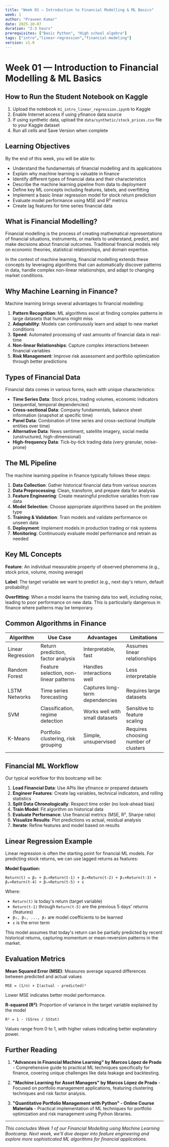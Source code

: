 ```yaml
---
title: "Week 01 — Introduction to Financial Modelling & ML Basics"
week: 1
author: "Praveen Kumar"
date: 2025-10-07
duration: "2-3 hours"
prerequisites: ["Basic Python", "High school algebra"]
tags: ["intro","linear-regression","financial-modeling"]
version: v1.0
---
```


# Week 01 — Introduction to Financial Modelling & ML Basics

## How to Run the Student Notebook on Kaggle
1. Upload the notebook `01_intro_linear_regression.ipynb` to Kaggle
2. Enable Internet access if using yfinance data source
3. If using synthetic data, upload the `data/synthetic/stock_prices.csv` file to your Kaggle dataset
4. Run all cells and Save Version when complete

## Learning Objectives

By the end of this week, you will be able to:
- Understand the fundamentals of financial modelling and its applications
- Explain why machine learning is valuable in finance
- Identify different types of financial data and their characteristics
- Describe the machine learning pipeline from data to deployment
- Define key ML concepts including features, labels, and overfitting
- Implement a basic linear regression model for stock return prediction
- Evaluate model performance using MSE and R² metrics
- Create lag features for time series financial data

## What is Financial Modelling?

Financial modelling is the process of creating mathematical representations of financial situations, instruments, or markets to understand, predict, and make decisions about financial outcomes. Traditional financial models rely on economic theories, statistical relationships, and domain expertise.

In the context of machine learning, financial modelling extends these concepts by leveraging algorithms that can automatically discover patterns in data, handle complex non-linear relationships, and adapt to changing market conditions.

## Why Machine Learning in Finance?

Machine learning brings several advantages to financial modelling:

1. **Pattern Recognition**: ML algorithms excel at finding complex patterns in large datasets that humans might miss
2. **Adaptability**: Models can continuously learn and adapt to new market conditions
3. **Speed**: Automated processing of vast amounts of financial data in real-time
4. **Non-linear Relationships**: Capture complex interactions between financial variables
5. **Risk Management**: Improve risk assessment and portfolio optimization through better predictions

## Types of Financial Data

Financial data comes in various forms, each with unique characteristics:

- **Time Series Data**: Stock prices, trading volumes, economic indicators (sequential, temporal dependencies)
- **Cross-sectional Data**: Company fundamentals, balance sheet information (snapshot at specific time)
- **Panel Data**: Combination of time series and cross-sectional (multiple entities over time)
- **Alternative Data**: News sentiment, satellite imagery, social media (unstructured, high-dimensional)
- **High-frequency Data**: Tick-by-tick trading data (very granular, noise-prone)

## The ML Pipeline

The machine learning pipeline in finance typically follows these steps:

1. **Data Collection**: Gather historical financial data from various sources
2. **Data Preprocessing**: Clean, transform, and prepare data for analysis
3. **Feature Engineering**: Create meaningful predictive variables from raw data
4. **Model Selection**: Choose appropriate algorithms based on the problem type
5. **Training & Validation**: Train models and validate performance on unseen data
6. **Deployment**: Implement models in production trading or risk systems
7. **Monitoring**: Continuously evaluate model performance and retrain as needed

## Key ML Concepts

**Feature**: An individual measurable property of observed phenomena (e.g., stock price, volume, moving average)

**Label**: The target variable we want to predict (e.g., next day's return, default probability)

**Overfitting**: When a model learns the training data too well, including noise, leading to poor performance on new data. This is particularly dangerous in finance where patterns may be temporary.

## Common Algorithms in Finance

| Algorithm | Use Case | Advantages | Limitations |
|-----------|----------|------------|-------------|
| Linear Regression | Return prediction, factor analysis | Interpretable, fast | Assumes linear relationships |
| Random Forest | Feature selection, non-linear patterns | Handles interactions well | Less interpretable |
| LSTM Networks | Time series forecasting | Captures long-term dependencies | Requires large datasets |
| SVM | Classification, regime detection | Works well with small datasets | Sensitive to feature scaling |
| K-Means | Portfolio clustering, risk grouping | Simple, unsupervised | Requires choosing number of clusters |

## Financial ML Workflow

Our typical workflow for this bootcamp will be:

1. **Load Financial Data**: Use APIs like yfinance or prepared datasets
2. **Engineer Features**: Create lag variables, technical indicators, and rolling statistics
3. **Split Data Chronologically**: Respect time order (no look-ahead bias)
4. **Train Model**: Fit algorithm on historical data
5. **Evaluate Performance**: Use financial metrics (MSE, R², Sharpe ratio)
6. **Visualize Results**: Plot predictions vs actual, residual analysis
7. **Iterate**: Refine features and model based on results

## Linear Regression Example

Linear regression is often the starting point for financial ML models. For predicting stock returns, we can use lagged returns as features:

**Model Equation:**
```
Return(t) = β₀ + β₁×Return(t-1) + β₂×Return(t-2) + β₃×Return(t-3) + β₄×Return(t-4) + β₅×Return(t-5) + ε
```

Where:
- `Return(t)` is today's return (target variable)
- `Return(t-1)` through `Return(t-5)` are the previous 5 days' returns (features)
- `β₀, β₁, ..., β₅` are model coefficients to be learned
- `ε` is the error term

This model assumes that today's return can be partially predicted by recent historical returns, capturing momentum or mean-reversion patterns in the market.

## Evaluation Metrics

**Mean Squared Error (MSE)**: Measures average squared differences between predicted and actual values
```
MSE = (1/n) × Σ(actual - predicted)²
```
Lower MSE indicates better model performance.

**R-squared (R²)**: Proportion of variance in the target variable explained by the model
```
R² = 1 - (SSres / SStot)
```
Values range from 0 to 1, with higher values indicating better explanatory power.

## Further Reading

1. **"Advances in Financial Machine Learning" by Marcos López de Prado** - Comprehensive guide to practical ML techniques specifically for finance, covering unique challenges like data leakage and backtesting.

2. **"Machine Learning for Asset Managers" by Marcos López de Prado** - Focused on portfolio management applications, featuring clustering techniques and risk factor analysis.

3. **"Quantitative Portfolio Management with Python" - Online Course Materials** - Practical implementation of ML techniques for portfolio optimization and risk management using Python libraries.

---

*This concludes Week 1 of our Financial Modelling using Machine Learning Bootcamp. Next week, we'll dive deeper into feature engineering and explore more sophisticated ML algorithms for financial applications.*